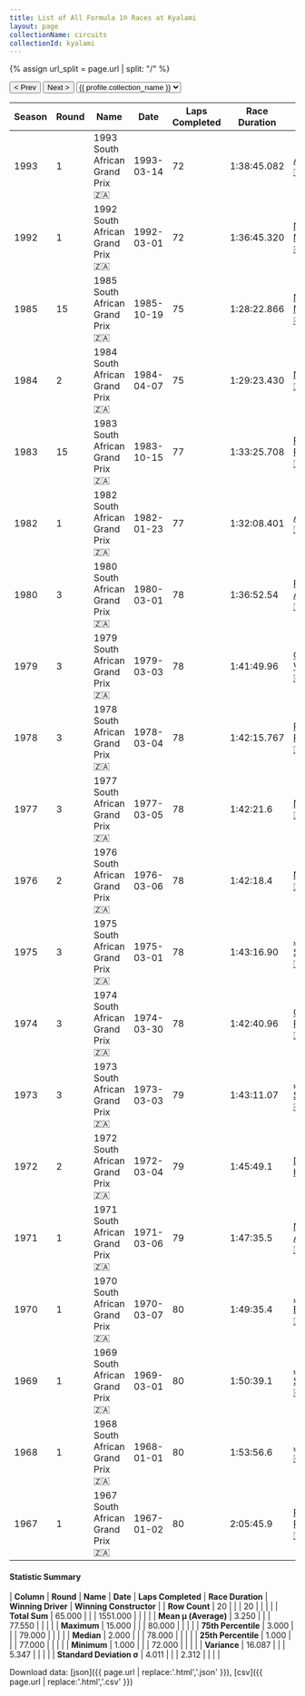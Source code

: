 ```yaml
---
title: List of All Formula 1® Races at Kyalami
layout: page
collectionName: circuits
collectionId: kyalami
---
```


{% assign url_split = page.url | split: "/" %}
<div id="collection-navigation">
<button onclick="selector.options[selector.selectedIndex-1].value && (window.location = selector.options[selector.selectedIndex-1].value);">&lt; Prev</button>
<button onclick="selector.options[selector.selectedIndex+1].value && (window.location = selector.options[selector.selectedIndex+1].value);">Next &gt;</button>
<select id="selector" onchange="this.options[this.selectedIndex].value && (window.location = this.options[this.selectedIndex].value);">
  {% for collectionId in site.data[page.collectionName].refs %}
    {% if collectionId == page.collectionId %}
      {% assign selected = "selected" %}
    {% else %}
      {% assign selected = "" %}
    {% endif %}
    {% assign profile = site.data[page.collectionName][collectionId].profile %}
    <option value="/f1/{{ page.collectionName }}/{{ collectionId }}/{{ url_split[4] }}" {{ selected }}>{{ profile.collection_name }}</option>
  {% endfor %}
</select>
</div>

| Season | Round | Name | Date | Laps Completed | Race Duration | Winning Driver | Winning Constructor |
|--|--|--|--|--|--|--|--|
| 1993 | 1 | 1993 South African Grand Prix 🇿🇦 | 1993-03-14 | 72 | 1:38:45.082 | [Alain Prost 🇫🇷](/f1/drivers/prost) | Williams 🇬🇧 |
| 1992 | 1 | 1992 South African Grand Prix 🇿🇦 | 1992-03-01 | 72 | 1:36:45.320 | [Nigel Mansell 🇬🇧](/f1/drivers/mansell) | Williams 🇬🇧 |
| 1985 | 15 | 1985 South African Grand Prix 🇿🇦 | 1985-10-19 | 75 | 1:28:22.866 | [Nigel Mansell 🇬🇧](/f1/drivers/mansell) | Williams 🇬🇧 |
| 1984 | 2 | 1984 South African Grand Prix 🇿🇦 | 1984-04-07 | 75 | 1:29:23.430 | [Niki Lauda 🇦🇹](/f1/drivers/lauda) | McLaren 🇬🇧 |
| 1983 | 15 | 1983 South African Grand Prix 🇿🇦 | 1983-10-15 | 77 | 1:33:25.708 | [Riccardo Patrese 🇮🇹](/f1/drivers/patrese) | Brabham 🇬🇧 |
| 1982 | 1 | 1982 South African Grand Prix 🇿🇦 | 1982-01-23 | 77 | 1:32:08.401 | [Alain Prost 🇫🇷](/f1/drivers/prost) | Renault 🇫🇷 |
| 1980 | 3 | 1980 South African Grand Prix 🇿🇦 | 1980-03-01 | 78 | 1:36:52.54 | [René Arnoux 🇫🇷](/f1/drivers/arnoux) | Renault 🇫🇷 |
| 1979 | 3 | 1979 South African Grand Prix 🇿🇦 | 1979-03-03 | 78 | 1:41:49.96 | [Gilles Villeneuve 🇨🇦](/f1/drivers/gilles_villeneuve) | Ferrari 🇮🇹 |
| 1978 | 3 | 1978 South African Grand Prix 🇿🇦 | 1978-03-04 | 78 | 1:42:15.767 | [Ronnie Peterson 🇸🇪](/f1/drivers/peterson) | Team Lotus 🇬🇧 |
| 1977 | 3 | 1977 South African Grand Prix 🇿🇦 | 1977-03-05 | 78 | 1:42:21.6 | [Niki Lauda 🇦🇹](/f1/drivers/lauda) | Ferrari 🇮🇹 |
| 1976 | 2 | 1976 South African Grand Prix 🇿🇦 | 1976-03-06 | 78 | 1:42:18.4 | [Niki Lauda 🇦🇹](/f1/drivers/lauda) | Ferrari 🇮🇹 |
| 1975 | 3 | 1975 South African Grand Prix 🇿🇦 | 1975-03-01 | 78 | 1:43:16.90 | [Jody Scheckter 🇿🇦](/f1/drivers/scheckter) | Tyrrell 🇬🇧 |
| 1974 | 3 | 1974 South African Grand Prix 🇿🇦 | 1974-03-30 | 78 | 1:42:40.96 | [Carlos Reutemann 🇦🇷](/f1/drivers/reutemann) | Brabham 🇬🇧 |
| 1973 | 3 | 1973 South African Grand Prix 🇿🇦 | 1973-03-03 | 79 | 1:43:11.07 | [Jackie Stewart 🇬🇧](/f1/drivers/stewart) | Tyrrell 🇬🇧 |
| 1972 | 2 | 1972 South African Grand Prix 🇿🇦 | 1972-03-04 | 79 | 1:45:49.1 | [Denny Hulme 🇳🇿](/f1/drivers/hulme) | McLaren 🇬🇧 |
| 1971 | 1 | 1971 South African Grand Prix 🇿🇦 | 1971-03-06 | 79 | 1:47:35.5 | [Mario Andretti 🇺🇸](/f1/drivers/mario_andretti) | Ferrari 🇮🇹 |
| 1970 | 1 | 1970 South African Grand Prix 🇿🇦 | 1970-03-07 | 80 | 1:49:35.4 | [Jack Brabham 🇦🇺](/f1/drivers/jack_brabham) | Brabham 🇬🇧 |
| 1969 | 1 | 1969 South African Grand Prix 🇿🇦 | 1969-03-01 | 80 | 1:50:39.1 | [Jackie Stewart 🇬🇧](/f1/drivers/stewart) | Matra-Ford 🇫🇷 |
| 1968 | 1 | 1968 South African Grand Prix 🇿🇦 | 1968-01-01 | 80 | 1:53:56.6 | [Jim Clark 🇬🇧](/f1/drivers/clark) | Lotus-Ford 🇬🇧 |
| 1967 | 1 | 1967 South African Grand Prix 🇿🇦 | 1967-01-02 | 80 | 2:05:45.9 | [Pedro Rodríguez 🇲🇽](/f1/drivers/rodriguez) | Cooper-Maserati 🇬🇧 |

#### Statistic Summary

| **Column** | **Round** | **Name** | **Date** | **Laps Completed** | **Race Duration** | **Winning Driver** | **Winning Constructor** |
| **Row Count** | 20 |  |  | 20 |  |  |  |
| **Total Sum** | 65.000 |  |  | 1551.000 |  |  |  |
| **Mean μ (Average)** | 3.250 |  |  | 77.550 |  |  |  |
| **Maximum** | 15.000 |  |  | 80.000 |  |  |  |
| **75th Percentile** | 3.000 |  |  | 79.000 |  |  |  |
| **Median** | 2.000 |  |  | 78.000 |  |  |  |
| **25th Percentile** | 1.000 |  |  | 77.000 |  |  |  |
| **Minimum** | 1.000 |  |  | 72.000 |  |  |  |
| **Variance** | 16.087 |  |  | 5.347 |  |  |  |
| **Standard Deviation σ** | 4.011 |  |  | 2.312 |  |  |  |

Download data: [json]({{ page.url | replace:'.html','.json' }}), [csv]({{ page.url | replace:'.html','.csv' }})
